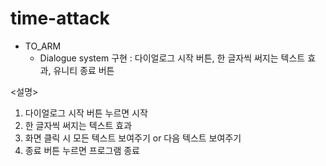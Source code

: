 # time-attack






* TO_ARM
  - Dialogue system 구현
    : 다이얼로그 시작 버튼,
      한 글자씩 써지는 텍스트 효과,
      유니티 종료 버튼
  
<설명>
  1. 다이얼로그 시작 버튼 누르면 시작
  2. 한 글자씩 써지는 텍스트 효과
  3. 화면 클릭 시 모든 텍스트 보여주기 or 다음 텍스트 보여주기
  4. 종료 버튼 누르면 프로그램 종료
